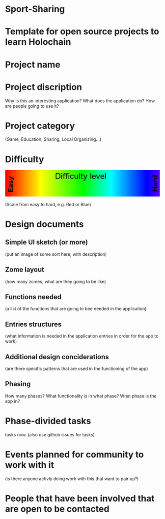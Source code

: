 # Sport-Sharing
# Template for open source projects to learn Holochain

# Project name

# Project discription
Why is this an interesting application? What does the application do? How are people going to use it?

# Project category
(Game, Education, Sharing, Local Organizing...)

# Difficulty
![difficulty](https://raw.githubusercontent.com/holochain-community-resources/Open-Source-Learning-Projects/master/difficulty.png)

(Scale from easy to hard, e.g. Red or Blue)

# Design documents

##  Simple UI sketch (or more)
(put an image of some sort here, with description)

## Zome layout
(how many zomes, what are they going to be like)
## Functions needed
(a list of the functions that are going to bee needed in the application)
## Entries structures
(what information is needed in the application entries in order for the app to work)

## Additional design conciderations
(are there specific patterns that are used in the functioning of the app)

## Phasing
How many phases?
What functionality is in what phase?
What phase is the app in?

# Phase-divided tasks
tasks now. (also use github issues for tasks)

# Events planned for community to work with it
(is there anyone activly doing work with this that want to pair up?)

# People that have been involved that are open to be contacted



